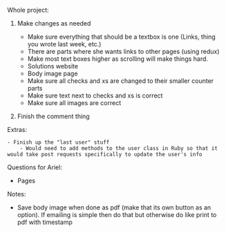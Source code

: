Whole project:

1) Make changes as needed
    - Make sure everything that should be a textbox is one (Links, thing you wrote last week, etc.)
    - There are parts where she wants links to other pages (using redux)
    - Make most text boxes higher as scrolling will make things hard.
    - Solutions website
    - Body image page
    - Make sure all checks and xs are changed to their smaller counter parts
    - Make sure text next to checks and xs is correct
    - Make sure all images are correct

3) Finish the comment thing
    

Extras: 
     
    - Finish up the "last user" stuff
        - Would need to add methods to the user class in Ruby so that it would take post requests specifically to update the user's info




Questions for Ariel:

- Pages 
 
Notes:



- Save body image when done as pdf (make that its own button as an option). If emailing is simple then do that but otherwise do like print to pdf with timestamp 








